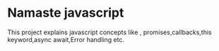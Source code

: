 # Namaste javascript
 This project explains javascript concepts like , promises,callbacks,this keyword,async await,Error handling etc.

